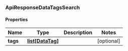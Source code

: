 ### ApiResponseDataTagsSearch

#### Properties
Name | Type | Description | Notes
------------ | ------------- | ------------- | -------------
**tags** | [**list[DataTag]**](DataTag.md) |  | [optional] 



